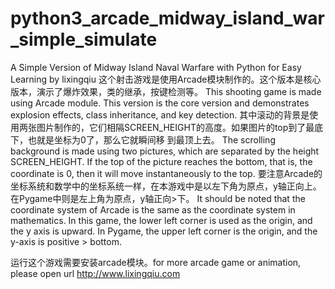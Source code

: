 # python3_arcade_midway_island_war_simple_simulate
A Simple Version of Midway Island Naval Warfare with Python for Easy Learning by lixingqiu
这个射击游戏是使用Arcade模块制作的。这个版本是核心版本，演示了爆炸效果，类的继承，按键检测等。
This shooting game is made using Arcade module. This version is the core version and demonstrates explosion effects, class inheritance, and key detection.
其中滚动的背景是使用两张图片制作的，它们相隔SCREEN_HEIGHT的高度。如果图片的top到了最底下，也就是坐标为0了，那么它就瞬间移
到最顶上去。
The scrolling background is made using two pictures, which are separated by the height SCREEN_HEIGHT. If the top of the picture reaches the bottom, that is, the coordinate is 0, then it will move instantaneously to the top.
要注意Arcade的坐标系统和数学中的坐标系统一样，在本游戏中是以左下角为原点，y轴正向上。在Pygame中则是左上角为原点，y轴正向>下。
It should be noted that the coordinate system of Arcade is the same as the coordinate system in mathematics. In this game, the lower left corner is used as the origin, and the y axis is upward. In Pygame, the upper left corner is the origin, and the y-axis is positive > bottom.

运行这个游戏需要安装arcade模块。for more arcade game or animation, please open url http://www.lixingqiu.com

